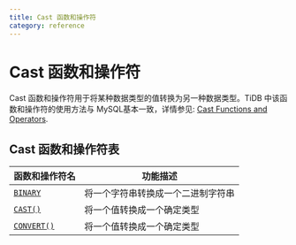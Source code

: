 ```yaml
---
title: Cast 函数和操作符
category: reference
---
```


# Cast 函数和操作符

Cast 函数和操作符用于将某种数据类型的值转换为另一种数据类型。TiDB 中该函数和操作符的使用方法与 MySQL基本一致，详情参见: [Cast Functions and Operators](https://dev.mysql.com/doc/refman/5.7/en/cast-functions.html).

## Cast 函数和操作符表

| 函数和操作符名                                                                                     | 功能描述              |
| ------------------------------------------------------------------------------------------- | ----------------- |
| [`BINARY`](https://dev.mysql.com/doc/refman/5.7/en/cast-functions.html#operator_binary)     | 将一个字符串转换成一个二进制字符串 |
| [`CAST()`](https://dev.mysql.com/doc/refman/5.7/en/cast-functions.html#function_cast)       | 将一个值转换成一个确定类型     |
| [`CONVERT()`](https://dev.mysql.com/doc/refman/5.7/en/cast-functions.html#function_convert) | 将一个值转换成一个确定类型     |